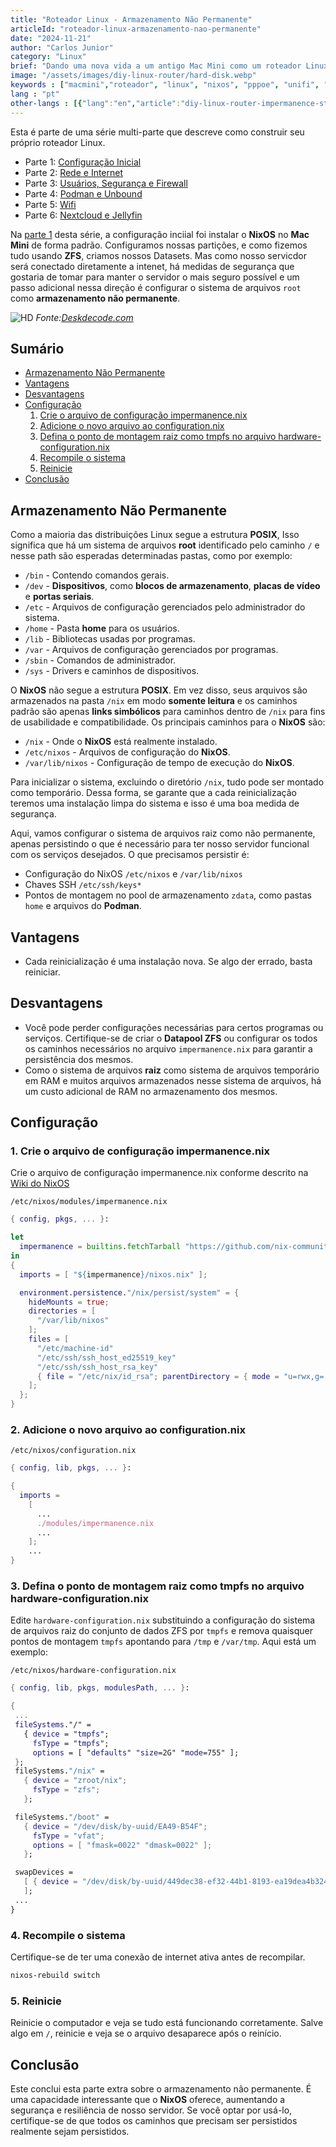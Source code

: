 ```yaml
---
title: "Roteador Linux - Armazenamento Não Permanente"
articleId: "roteador-linux-armazenamento-nao-permanente"
date: "2024-11-21"
author: "Carlos Junior"
category: "Linux"
brief: "Dando uma nova vida a um antigo Mac Mini como um roteador Linux e homelab. Configurando armazenamento para não permanência."
image: "/assets/images/diy-linux-router/hard-disk.webp"
keywords : ["macmini","roteador", "linux", "nixos", "pppoe", "unifi", "ubiquiti", "apple", "vlan", "tl-sg108e"]
lang : "pt"
other-langs : [{"lang":"en","article":"diy-linux-router-impermanence-storage"}]
---
```


Esta é parte de uma série multi-parte que descreve como construir seu próprio roteador Linux.

- Parte 1: [Configuração Inicial](/article/roteador-linux-parte-1-configuracao-inicial)
- Parte 2: [Rede e Internet](/article/roteador-linux-parte-2-rede-e-internet)
- Parte 3: [Usuários, Segurança e Firewall](/article/roteador-linux-parte-3-usuarios-seguranca-firewall)
- Parte 4: [Podman e Unbound](/article/roteador-linux-parte-4-podman-unbound)
- Parte 5: [Wifi](/article/roteador-linux-parte-5-wifi)
- Parte 6: [Nextcloud e Jellyfin](/article/roteador-linux-parte-6-nextcloud-jellyfin)

Na [parte 1](/article/roteador-linux-parte-1-configuracao-inicial) desta série, a configuração inciial foi instalar o **NixOS** no **Mac Mini** de forma padrão. Configuramos nossas partições, e como fizemos tudo usando **ZFS**, criamos nossos Datasets. Mas como nosso servicdor será conectado diretamente a intenet, há medidas de segurança que gostaria de tomar para manter o servidor o mais seguro possível e um passo adicional nessa direção é configurar o sistema de arquivos `root` como **armazenamento não permanente**.

![HD](/assets/images/diy-linux-router/hard-disk.webp)
*Fonte:[Deskdecode.com](https://www.deskdecode.com/)*

## Sumário

- [Armazenamento Não Permanente](#armazenamento-não-permanente)
- [Vantagens](#vantagens)
- [Desvantagens](#desvantagens)
- [Configuração](#configuração)
  1. [Crie o arquivo de configuração impermanence.nix](#1-crie-o-arquivo-de-configuração-impermanencenix)
  2. [Adicione o novo arquivo ao configuration.nix](#2-adicione-o-novo-arquivo-ao-configurationnix)
  3. [Defina o ponto de montagem raiz como tmpfs no arquivo hardware-configuration.nix](#3-defina-o-ponto-de-montagem-raiz-como-tmpfs-no-arquivo-hardware-configurationnix)
  4. [Recompile o sistema](#4-recompile-o-sistema)
  5. [Reinicie](#5-reinicie)
- [Conclusão](#conclusão)

## Armazenamento Não Permanente

Como a maioria das distribuições Linux segue a estrutura **POSIX**, Isso significa que há um sistema de arquivos **root** identificado pelo caminho `/` e nesse path são esperadas determinadas pastas, como por exemplo:

- `/bin` - Contendo comandos gerais.
- `/dev` - **Dispositivos**, como **blocos de armazenamento**, **placas de vídeo** e **portas seriais**.
- `/etc` - Arquivos de configuração gerenciados pelo administrador do sistema.
- `/home` - Pasta **home** para os usuários.
- `/lib` - Bibliotecas usadas por programas.
- `/var` - Arquivos de configuração gerenciados por programas.
- `/sbin` - Comandos de administrador.
- `/sys` - Drivers e caminhos de dispositivos.

O **NixOS** não segue a estrutura **POSIX**. Em vez disso, seus arquivos são armazenados na pasta `/nix` em modo **somente leitura** e os caminhos padrão são apenas **links simbólicos** para caminhos dentro de `/nix` para fins de usabilidade e compatibilidade.
Os principais caminhos para o **NixOS** são:

- `/nix` - Onde o **NixOS** está realmente instalado.
- `/etc/nixos` - Arquivos de configuração do **NixOS**.
- `/var/lib/nixos` - Configuração de tempo de execução do **NixOS**.

Para inicializar o sistema, excluindo o diretório `/nix`, tudo pode ser montado como temporário. Dessa forma, se garante que a cada reinicialização teremos uma instalação limpa do sistema e isso é uma boa medida de segurança.

Aqui, vamos configurar o sistema de arquivos raiz como não permanente, apenas persistindo o que é necessário para ter nosso servidor funcional com os serviços desejados. O que precisamos persistir é:

- Configuração do NixOS `/etc/nixos` e `/var/lib/nixos`
- Chaves SSH `/etc/ssh/keys*`
- Pontos de montagem no pool de armazenamento `zdata`, como pastas `home` e arquivos do **Podman**.

## Vantagens

- Cada reinicialização é uma instalação nova. Se algo der errado, basta reiniciar.

## Desvantagens

- Você pode perder configurações necessárias para certos programas ou serviços. Certifique-se de criar o **Datapool ZFS** ou configurar os todos os caminhos necessários no arquivo `impermanence.nix` para garantir a persistência dos mesmos.
- Como o sistema de arquivos **raiz** como sistema de arquivos temporário em RAM e muitos arquivos armazenados nesse sistema de arquivos, há um custo adicional de RAM no armazenamento dos mesmos.

## Configuração

### 1. Crie o arquivo de configuração impermanence.nix

Crie o arquivo de configuração impermanence.nix conforme descrito na [Wiki do NixOS](https://nixos.wiki/wiki/Impermanence)

`/etc/nixos/modules/impermanence.nix`

```nix
{ config, pkgs, ... }:

let
  impermanence = builtins.fetchTarball "https://github.com/nix-community/impermanence/archive/master.tar.gz";
in
{
  imports = [ "${impermanence}/nixos.nix" ];

  environment.persistence."/nix/persist/system" = {
    hideMounts = true;
    directories = [
      "/var/lib/nixos"
    ];
    files = [
      "/etc/machine-id"
      "/etc/ssh/ssh_host_ed25519_key"
      "/etc/ssh/ssh_host_rsa_key"
      { file = "/etc/nix/id_rsa"; parentDirectory = { mode = "u=rwx,g=,o="; }; }
    ];
  };
}
```

### 2. Adicione o novo arquivo ao configuration.nix

`/etc/nixos/configuration.nix`

```nix
{ config, lib, pkgs, ... }:

{
  imports =
    [ 
      ...
      ./modules/impermanence.nix
      ...
    ];
    ...
}
```

### 3. Defina o ponto de montagem raiz como tmpfs no arquivo hardware-configuration.nix

Edite `hardware-configuration.nix` substituindo a configuração do sistema de arquivos raiz do conjunto de dados ZFS por `tmpfs` e remova quaisquer pontos de montagem `tmpfs` apontando para `/tmp` e `/var/tmp`. Aqui está um exemplo:

 `/etc/nixos/hardware-configuration.nix`

 ```nix
 { config, lib, pkgs, modulesPath, ... }:

{
  ...
  fileSystems."/" =
    { device = "tmpfs";
      fsType = "tmpfs";
      options = [ "defaults" "size=2G" "mode=755" ];
  }; 
  fileSystems."/nix" =
    { device = "zroot/nix";
      fsType = "zfs";
    };

  fileSystems."/boot" =
    { device = "/dev/disk/by-uuid/EA49-B54F";
      fsType = "vfat";
      options = [ "fmask=0022" "dmask=0022" ];
    };
 
  swapDevices =
    [ { device = "/dev/disk/by-uuid/449dec38-ef32-44b1-8193-ea19dea4b324"; }
    ];
  ...
}
 ```

### 4. Recompile o sistema

Certifique-se de ter uma conexão de internet ativa antes de recompilar.

```bash
nixos-rebuild switch
```

### 5. Reinicie

Reinicie o computador e veja se tudo está funcionando corretamente. Salve algo em `/`, reinicie e veja se o arquivo desaparece após o reinício.

## Conclusão

Este conclui esta parte extra sobre o armazenamento não permanente. É uma capacidade interessante que o **NixOS** oferece, aumentando a segurança e resiliência de nosso servidor. Se você optar por usá-lo, certifique-se de que todos os caminhos que precisam ser persistidos realmente sejam persistidos.
